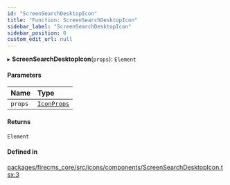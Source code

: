 ```yaml
---
id: "ScreenSearchDesktopIcon"
title: "Function: ScreenSearchDesktopIcon"
sidebar_label: "ScreenSearchDesktopIcon"
sidebar_position: 0
custom_edit_url: null
---
```


▸ **ScreenSearchDesktopIcon**(`props`): `Element`

#### Parameters

| Name | Type |
| :------ | :------ |
| `props` | [`IconProps`](../types/IconProps.md) |

#### Returns

`Element`

#### Defined in

[packages/firecms_core/src/icons/components/ScreenSearchDesktopIcon.tsx:3](https://github.com/FireCMSco/firecms/blob/d45f3739/packages/firecms_core/src/icons/components/ScreenSearchDesktopIcon.tsx#L3)
